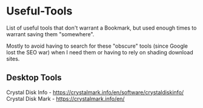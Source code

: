 # Useful-Tools
List of useful tools that don't warrant a Bookmark, but used enough times to warrant saving them "somewhere".  

Mostly to avoid having to search for these "obscure" tools (since Google lost the SEO war) when I need them or having to rely on shading download sites.


## Desktop Tools
Crystal Disk Info - https://crystalmark.info/en/software/crystaldiskinfo/
Crystal Disk Mark - https://crystalmark.info/en/
